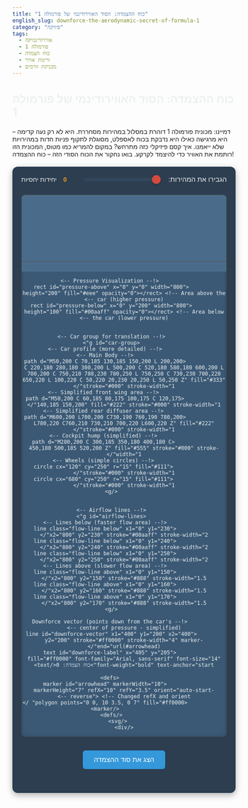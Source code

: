 ```yaml
---
title: "כוח ההצמדה: הסוד האווירודינמי של פורמולה 1"
english_slug: downforce-the-aerodynamic-secret-of-formula-1
category: "פיזיקה"
tags:
  - אווירודינמיקה
  - פורמולה 1
  - כוח הצמדה
  - זרימת אוויר
  - מכניקת זורמים
---
```

# כוח ההצמדה: הסוד האווירודינמי של פורמולה 1
דמיינו: מכונית פורמולה 1 דוהרת במסלול במהירות מסחררת. היא לא רק נעה קדימה – היא מרגישה כאילו היא נדבקת בכוח לאספלט, מסוגלת לתקוף פניות חדות במהירויות שלא ייאמנו. איך קסם פיזיקלי כזה מתרחש? במקום להמריא כמו מטוס, המכונית הזו רותמת את האוויר כדי להיצמד לקרקע. בואו נחקור את הכוח הסודי הזה – כוח ההצמדה!

<div id="app-container">
    <div class="controls">
        <label for="speed-slider">הגבירו את המהירות:</label>
        <input type="range" id="speed-slider" min="0" max="100" value="0">
        <span id="speed-value">0</span> יחידות יחסיות
    </div>
    <div id="visualization-area">
        <svg id="f1-car-svg" width="800" height="300" viewBox="0 0 800 300">
            <!-- Ground -->
            <line x1="0" y1="260" x2="800" y2="260" stroke="#555" stroke-width="2"/>

             <!-- Pressure Visualization -->
            <rect id="pressure-above" x="0" y="0" width="800" height="200" fill="#eee" opacity="0"></rect> <!-- Area above the car (higher pressure) -->
            <rect id="pressure-below" x="0" y="200" width="800" height="100" fill="#00aaff" opacity="0"></rect> <!-- Area below the car (lower pressure) -->


            <!-- Car group for translation -->
            <g id="car-group">
                <!-- Car profile (more detailed) -->
                <!-- Main Body -->
                <path d="M50,200 C 70,185 130,185 150,200 L 200,200 C 220,180 280,180 300,200 L 500,200 C 520,180 580,180 600,200 L 700,200 C 750,210 780,230 780,250 L 750,250 C 730,230 700,220 650,220 L 100,220 C 50,220 20,230 20,250 L 50,250 Z" fill="#333" stroke="#000" stroke-width="1"/>
                 <!-- Simplified front wing area -->
                <path d="M50,200 C 60,185 80,175 100,175 C 120,175 140,185 150,200" fill="#222" stroke="#000" stroke-width="1"/>
                 <!-- Simplified rear diffuser area -->
                <path d="M600,200 L700,200 C730,190 760,190 780,200 L780,220 C760,210 730,210 700,220 L600,220 Z" fill="#222" stroke="#000" stroke-width="1"/>
                 <!-- Cockpit hump (simplified) -->
                 <path d="M280,200 C 300,185 350,180 400,180 C 450,180 500,185 520,200 Z" fill="#555" stroke="#000" stroke-width="1"/>
                 <!-- Wheels (simple circles) -->
                 <circle cx="120" cy="250" r="15" fill="#111" stroke="#000" stroke-width="1"/>
                 <circle cx="680" cy="250" r="15" fill="#111" stroke="#000" stroke-width="1"/>
            </g>


            <!-- Airflow lines -->
            <g id="airflow-lines">
                <!-- Lines below (faster flow area) -->
                <line class="flow-line below" x1="0" y1="230" x2="800" y2="230" stroke="#00aaff" stroke-width="2"/>
                <line class="flow-line below" x1="0" y1="240" x2="800" y2="240" stroke="#00aaff" stroke-width="2"/>
                <line class="flow-line below" x1="0" y1="250" x2="800" y2="250" stroke="#00aaff" stroke-width="2"/>
                <!-- Lines above (slower flow area) -->
                <line class="flow-line above" x1="0" y1="150" x2="800" y2="150" stroke="#888" stroke-width="1.5"/>
                <line class="flow-line above" x1="0" y1="160" x2="800" y2="160" stroke="#888" stroke-width="1.5"/>
                <line class="flow-line above" x1="0" y1="170" x2="800" y2="170" stroke="#888" stroke-width="1.5"/>
            </g>

             <!-- Downforce vector (points down from the car's center of pressure - simplified) -->
            <line id="downforce-vector" x1="400" y1="200" x2="400" y2="200" stroke="#ff0000" stroke-width="4" marker-end="url(#arrowhead)"/>
             <text id="downforce-label" x="405" y="205" fill="#ff0000" font-family="Arial, sans-serif" font-size="14" font-weight="bold" text-anchor="start">כוח הצמדה: 0</text>

             <defs>
                <marker id="arrowhead" markerWidth="10" markerHeight="7" refX="10" refY="3.5" orient="auto-start-reverse"> <!-- Changed refX and orient -->
                <polygon points="0 0, 10 3.5, 0 7" fill="#ff0000" />
                </marker>
            </defs>
        </svg>
    </div>
</div>

<style>
    #app-container {
        font-family: 'Arial', sans-serif;
        direction: rtl;
        text-align: center;
        margin: 20px auto;
        max-width: 800px;
        padding: 20px;
        background-color: #2c3e50; /* Dark background */
        border-radius: 12px;
        box-shadow: 0 5px 15px rgba(0,0,0,0.3);
        color: #ecf0f1; /* Light text */
    }

    h1 {
        color: #ecf0f1;
        margin-bottom: 20px;
        font-size: 1.8em;
    }

    .controls {
        margin-bottom: 25px;
        display: flex;
        align-items: center;
        justify-content: center;
        gap: 15px;
    }

    .controls label {
        font-size: 1.1em;
    }

    #speed-slider {
        flex-grow: 1;
        max-width: 500px;
        -webkit-appearance: none;
        appearance: none;
        height: 8px;
        background: #34495e; /* Darker track */
        outline: none;
        opacity: 0.9;
        transition: opacity .2s;
        border-radius: 4px;
    }

    #speed-slider:hover {
        opacity: 1;
    }

    #speed-slider::-webkit-slider-thumb {
        -webkit-appearance: none;
        appearance: none;
        width: 20px;
        height: 20px;
        background: #e74c3c; /* Red thumb */
        cursor: pointer;
        border-radius: 50%;
        box-shadow: 0 2px 5px rgba(0,0,0,0.2);
    }

    #speed-slider::-moz-range-thumb {
        width: 20px;
        height: 20px;
        background: #e74c3c;
        cursor: pointer;
        border-radius: 50%;
        box-shadow: 0 2px 5px rgba(0,0,0,0.2);
    }

    #speed-value {
        font-weight: bold;
        color: #f39c12; /* Orange value */
        min-width: 30px; /* Prevent layout shifts */
        text-align: left; /* Align right for RTL context */
    }

    #visualization-area {
        position: relative;
        overflow: hidden;
        border: 1px solid #444;
        border-radius: 8px;
        background-color: #3b5975; /* Slightly lighter background for viz */
        box-shadow: inset 0 0 10px rgba(0,0,0,0.2);
    }

    #f1-car-svg {
        display: block;
        margin: 0 auto;
        background-color: #4a6c8a; /* Sky-like background */
    }

    #car-group {
         transition: transform 0.1s ease-out; /* Smooth car lowering effect */
    }

    .flow-line {
        animation-name: flow-animation;
        animation-timing-function: linear;
        animation-iteration-count: infinite;
        stroke-dasharray: none; /* Solid lines */
    }

    .flow-line.below {
        /* Animation duration set by JS */
        /* stroke: #00aaff; */ /* Color set in HTML/SVG */
    }

    .flow-line.above {
        /* Animation duration set by JS */
        /* stroke: #888; */ /* Color set in HTML/SVG */
    }

    @keyframes flow-animation {
        0% {
            transform: translateX(0);
        }
        100% {
            transform: translateX(800px); /* Needs to match SVG width */
        }
    }

    #downforce-vector {
        transform-origin: 400px 200px;
        transition: y2 0.1s ease-out;
    }

    #downforce-label {
         transition: transform 0.1s ease-out, y 0.1s ease-out;
         text-shadow: 1px 1px 2px rgba(0,0,0,0.5);
    }

     #pressure-below, #pressure-above {
        transition: opacity 0.1s ease-out;
        pointer-events: none; /* Allow clicking through */
    }

    #show-explanation-btn {
        display: block;
        margin: 30px auto 20px auto;
        padding: 12px 25px;
        font-size: 1.1em;
        cursor: pointer;
        background-color: #3498db; /* Blue button */
        color: white;
        border: none;
        border-radius: 6px;
        transition: background-color 0.2s ease;
    }

    #show-explanation-btn:hover {
        background-color: #2980b9; /* Darker blue on hover */
    }

    #explanation {
        margin-top: 20px;
        padding: 20px;
        border-top: 1px solid #444;
        text-align: right;
        background-color: #34495e; /* Darker background for explanation */
        border-radius: 8px;
        color: #ecf0f1;
    }

    #explanation h2 {
        text-align: center;
        margin-bottom: 20px;
        color: #f39c12; /* Orange heading */
        font-size: 1.6em;
    }

    #explanation p {
        margin-bottom: 15px;
        line-height: 1.8;
    }

    #explanation strong {
        color: #bdc3c7; /* Greyish highlight */
    }

    #explanation ul {
        margin-bottom: 15px;
        padding-right: 20px; /* Indent list for RTL */
    }

    #explanation li {
         margin-bottom: 8px;
         line-height: 1.6;
    }

    /* Responsive adjustment */
    @media (max-width: 600px) {
        #f1-car-svg {
            width: 100%;
            height: auto; /* Maintain aspect ratio */
        }
        #speed-slider {
            width: 70%;
        }
        .controls {
            flex-direction: column;
            gap: 10px;
        }
        .controls label, .controls span {
            margin: 0;
        }
    }


</style>

<button id="show-explanation-btn">הצג את סוד ההצמדה</button>

<div id="explanation" style="display: none;">
    <h2>פירוק הסוד: איך נוצר כוח ההצמדה?</h2>

    <p><strong>כוח הצמדה מול כוח עילוי: הצד ההפוך של האווירודינמיקה</strong><br>
    אם כנף מטוס מתוכננת לדחוף את האוויר מטה כדי שהאוויר ידחוף אותה למעלה (כוח עילוי), הרי שמכונית פורמולה 1 עושה את ההפך המדויק! היא מעוצבת כך שהאוויר ידחוף אותה חזק כלפי מטה – זהו כוח ההצמדה (Downforce).</p>

    <p><strong>עקרון ברנולי בפעולה: מהירות זרימה ולחץ</strong><br>
    הבסיס הפיזיקלי טמון בעקרון ברנולי: ככל שמהירות זרימת האוויר גבוהה יותר, כך הלחץ שהוא מפעיל נמוך יותר. ולהיפך: מהירות זרימה נמוכה יותר פירושה לחץ גבוה יותר.</p>

    <p><strong>הצורה המיוחדת של המכונית: מאיצים אוויר מתחתיה!</strong><br>
    כאן נכנסת לתמונה גאוניות העיצוב:
    <ul>
        <li><strong>כנפיים הפוכות:</strong> הכנפיים הקדמית והאחורית של המכונית הן למעשה כנפי מטוס הפוכות. הן מאלצות את האוויר שחולף מתחתן לנוע מהר יותר מהאוויר שמעליהן.</li>
        <li><strong>רצפת המכונית והדיפיוזר:</strong> החלק התחתון של המכונית הוא המרכיב העיקרי. הוא מעוצב בצורת "ונטורי" ותעלה מתרחבת (הדיפיוזר) בחלק האחורי. המנהור הייחודי הזה דוחס את האוויר שעובר מתחת למכונית ומאלץ אותו להאיץ דרמטית.</li>
    </ul>
    השילוב של כל האלמנטים הללו מבטיח שהאוויר מתחת למכונית זורם <strong>הרבה יותר מהר</strong> מהאוויר שזורם מעליה.</p>

    <p><strong>הפרש הלחצים: נוצר "ואקום" חלקי מתחת למכונית</strong><br>
    בהתאם לעקרון ברנולי, זרימת האוויר המהירה מתחת למכונית יוצרת אזור של לחץ נמוך מאוד. מעל המכונית, האוויר זורם לאט יותר (או בלחץ אטמוספירי רגיל יותר) ולכן הלחץ שם גבוה יותר.</p>

    <p><strong>התוצאה: כוח דחיפה אדיר כלפי מטה</strong><br>
    כעת יש לנו לחץ גבוה מעל המכונית ולחץ נמוך מתחתיה. הפרש הלחצים הזה דוחף את המכונית בכוח אדיר כלפי האספלט. זהו כוח ההצמדה!</p>

    <p><strong>למה זה קריטי בפורמולה 1?</strong><br>
    כוח ההצמדה "מצמיד" את המכונית למסלול ומגדיל דרמטית את האחיזה המכנית של הצמיגים. אחיזה גדולה יותר מאפשרת למכונית לבלום מאוחר יותר, להאיץ מהר יותר, והכי חשוב – לעבור פניות במהירויות פנטסטיות מבלי לאבד שליטה. ככל שהמכונית מהירה יותר, כך כוח ההצמדה גדל (פי 4 עם הכפלת המהירות!), ולכן בפורמולה 1, מהירות גבוהה בפניה דווקא <strong>מגבירה</strong> את היכולת לפנות!</p>
</div>

<script>
    const speedSlider = document.getElementById('speed-slider');
    const speedValueSpan = document.getElementById('speed-value');
    const airflowLines = document.querySelectorAll('.flow-line');
    const downforceVector = document.getElementById('downforce-vector');
    const downforceLabel = document.getElementById('downforce-label');
    const showExplanationBtn = document.getElementById('show-explanation-btn');
    const explanationDiv = document.getElementById('explanation');
    const carGroup = document.getElementById('car-group');
    const pressureAbove = document.getElementById('pressure-above');
    const pressureBelow = document.getElementById('pressure-below');

    const carYCenter = 200; // Approximate Y coordinate for the car's central line in the SVG
    const initialCarY = 0; // Initial translateY offset for car-group

    // Initial state update
    updateVisualization(speedSlider.value);

    // Event listener for slider
    speedSlider.addEventListener('input', (event) => {
        const speed = event.target.value;
        speedValueSpan.textContent = speed;
        updateVisualization(speed);
    });

     // Event listener for explanation button
    showExplanationBtn.addEventListener('click', () => {
        const isHidden = explanationDiv.style.display === 'none';
        explanationDiv.style.display = isHidden ? 'block' : 'none';
        showExplanationBtn.textContent = isHidden ? 'הסתר הסבר' : 'הצג את סוד ההצמדה'; // Updated text
    });

    function updateVisualization(speed) {
        const speedNormalized = speed / 100; // Normalize speed to 0-1
        const speedSquared = speedNormalized * speedNormalized;

        // Update airflow animation speed
        // Animation duration should decrease significantly as speed increases
        // Use a non-linear scale, perhaps inverse of speedSquared for duration feel
        airflowLines.forEach(line => {
            const baseDuration = line.classList.contains('below') ? 2 : 4; // Base duration in seconds
            // Duration gets much shorter at high speeds, longer at low speeds
             let duration = baseDuration / (speedNormalized * speedNormalized * 0.9 + 0.1); // Scale duration inversely with speed^2
             if (speedNormalized < 0.05) duration = baseDuration / 0.1; // Prevent extremely fast animation at near-zero speed
             line.style.animationDuration = `${duration}s`;
             line.style.animationPlayState = speedNormalized > 0 ? 'running' : 'paused';
             // Ensure lines are positioned correctly if animation was paused at 0
             if (speedNormalized === 0) {
                 line.style.transform = 'translateX(0)';
             }
        });

        // Update downforce vector length (proportional to speed squared)
        const maxDownforceMagnitude = 150; // Max visual downforce units
        const downforceMagnitude = speedSquared * maxDownforceMagnitude; // Scale magnitude based on speed^2

        // Vector starts from car's approximate center (400, 200)
        const vectorLength = downforceMagnitude * 0.5; // Scale vector length visually (max ~75px)
        const vectorEndY = carYCenter + vectorLength; // Vector points downwards

        // Update the line coordinates
        downforceVector.setAttribute('x1', 400);
        downforceVector.setAttribute('y1', carYCenter);
        downforceVector.setAttribute('x2', 400);
        downforceVector.setAttribute('y2', vectorEndY);

        // Update the label position and text
         downforceLabel.setAttribute('x', 405); // Slightly offset from the line
         // Position label slightly above the arrow tip for clarity, but below car origin
         const labelY = Math.max(carYCenter + 15, vectorEndY - 10); // Ensure label is below origin and near arrow tip
         downforceLabel.setAttribute('y', labelY);
         downforceLabel.textContent = `כוח הצמדה: ${Math.round(downforceMagnitude)}`;

         // Update car's slight vertical shift due to downforce
         const carLoweringEffect = downforceMagnitude * 0.08; // Scale lowering effect (max ~12px)
         carGroup.style.transform = `translateY(${initialCarY + carLoweringEffect}px)`;

         // Update pressure visualization opacity
         const pressureOpacity = speedNormalized * 0.7; // Max opacity 70%
         pressureBelow.style.opacity = pressureOpacity;
         pressureAbove.style.opacity = pressureOpacity * 0.4; // Less intense visualization above
    }
</script>
```